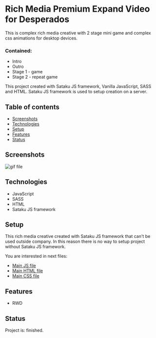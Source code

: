 # Rich Media Premium Expand Video for Desperados

This is complex rich media creative with 2 stage mini game and complex css animations for desktop devices.

### Contained: 
* Intro
* Outro
* Stage 1 - game
* Stage 2 - repeat game

This project created with Sataku JS framework, Vanilla JavaScript, SASS and HTML.
Sataku JS framework is used to setup creation on a server.

## Table of contents
* [Screenshots](#screenshots)
* [Technologies](#technologies)
* [Setup](#setup)
* [Features](#features)
* [Status](#status) 

## Screenshots
![gif file](https://github.com/AndrewSotnikow/SarigatoExpandVideo/blob/main/media/gif.gif)
## Technologies
* JavaScript
* SASS
* HTML
* Sataku JS framework

## Setup

This rich media creative created with Sataku JS framework that can't be used outside company.
In this reason there is no way to setup project without Sataku JS framework.

You are interested in next files:

* [Main JS file](https://github.com/AndrewSotnikow/SarigatoExpandVideo/blob/main/src/scripts/expand.js)
* [Main HTML file](https://github.com/AndrewSotnikow/SarigatoExpandVideo/blob/main/src/docs/expand_mobile.html)
* [Main CSS file](https://github.com/AndrewSotnikow/SarigatoExpandVideo/blob/main/src/styles/expand_mobile.scss)

## Features
* RWD


## Status
Project is: finished.
